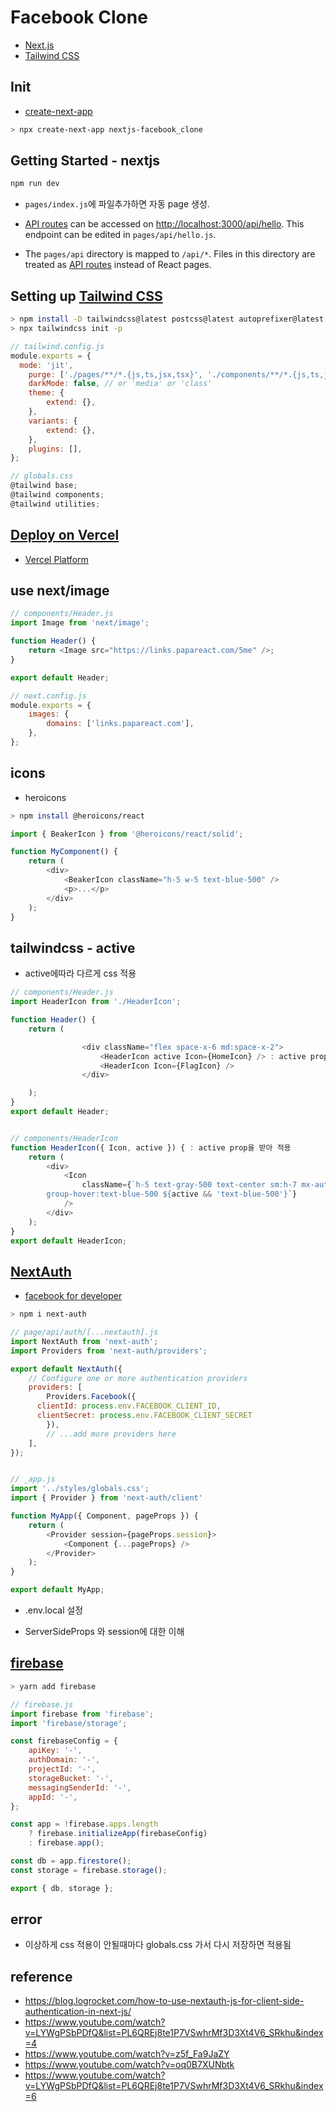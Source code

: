 # Facebook Clone

- [Next.js](https://nextjs.org/)
- [Tailwind CSS](https://tailwindcss.com/)

## Init

- [create-next-app](https://github.com/vercel/next.js/tree/canary/packages/create-next-app)

```sh
> npx create-next-app nextjs-facebook_clone
```

## Getting Started - nextjs

```bash
npm run dev
```

- `pages/index.js`에 파일추가하면 자동 page 생성.

- [API routes](https://nextjs.org/docs/api-routes/introduction) can be accessed on [http://localhost:3000/api/hello](http://localhost:3000/api/hello). This endpoint can be edited in `pages/api/hello.js`.

- The `pages/api` directory is mapped to `/api/*`. Files in this directory are treated as [API routes](https://nextjs.org/docs/api-routes/introduction) instead of React pages.

## Setting up [Tailwind CSS](https://tailwindcss.com/)

```sh
> npm install -D tailwindcss@latest postcss@latest autoprefixer@latest
> npx tailwindcss init -p
```

```js
// tailwind.config.js
module.exports = {
  mode: 'jit',
	purge: ['./pages/**/*.{js,ts,jsx,tsx}', './components/**/*.{js,ts,jsx,tsx}'],
	darkMode: false, // or 'media' or 'class'
	theme: {
		extend: {},
	},
	variants: {
		extend: {},
	},
	plugins: [],
};

// globals.css
@tailwind base;
@tailwind components;
@tailwind utilities;
```

## [Deploy on Vercel](<(https://nextjs.org/docs/deployment)>)

- [Vercel Platform](https://vercel.com/new?utm_medium=default-template&filter=next.js&utm_source=create-next-app&utm_campaign=create-next-app-readme)

## use next/image

```js
// components/Header.js
import Image from 'next/image';

function Header() {
	return <Image src="https://links.papareact.com/5me" />;
}

export default Header;

// next.config.js
module.exports = {
	images: {
		domains: ['links.papareact.com'],
	},
};
```

## icons

- heroicons

```sh
> npm install @heroicons/react
```

```js
import { BeakerIcon } from '@heroicons/react/solid';

function MyComponent() {
	return (
		<div>
			<BeakerIcon className="h-5 w-5 text-blue-500" />
			<p>...</p>
		</div>
	);
}
```

## tailwindcss - active

- active에따라 다르게 css 적용

```js
// components/Header.js
import HeaderIcon from './HeaderIcon';

function Header() {
	return (

				<div className="flex space-x-6 md:space-x-2">
					<HeaderIcon active Icon={HomeIcon} /> : active prop 전달
					<HeaderIcon Icon={FlagIcon} />
				</div>

	);
}
export default Header;


// components/HeaderIcon
function HeaderIcon({ Icon, active }) { : active prop을 받아 적용
	return (
		<div>
			<Icon
				className={`h-5 text-gray-500 text-center sm:h-7 mx-auto
        group-hover:text-blue-500 ${active && 'text-blue-500'}`}
			/>
		</div>
	);
}
export default HeaderIcon;

```

## [NextAuth](https://next-auth.js.org/)

- [facebook for developer](https://developers.facebook.com/apps/)

```sh
> npm i next-auth
```

```js
// page/api/auth/[...nextauth].js
import NextAuth from 'next-auth';
import Providers from 'next-auth/providers';

export default NextAuth({
	// Configure one or more authentication providers
	providers: [
		Providers.Facebook({
      clientId: process.env.FACEBOOK_CLIENT_ID,
      clientSecret: process.env.FACEBOOK_CLIENT_SECRET
		}),
		// ...add more providers here
	],
});


// _app.js
import '../styles/globals.css';
import { Provider } from 'next-auth/client'

function MyApp({ Component, pageProps }) {
	return (
		<Provider session={pageProps.session}>
			<Component {...pageProps} />
		</Provider>
	);
}

export default MyApp;

```

- .env.local 설정

- ServerSideProps 와 session에 대한 이해

## [firebase](https://firebase.google.com/?gclid=Cj0KCQjwhr2FBhDbARIsACjwLo1UAxrLCTucqVfJqHDQxYqIuY0p7FWSIk1168kdgy_OZQeSbn4U6hUaAk6xEALw_wcB&gclsrc=aw.ds)

```sh
> yarn add firebase
```

```js
// firebase.js
import firebase from 'firebase';
import 'firebase/storage';

const firebaseConfig = {
	apiKey: '-',
	authDomain: '-',
	projectId: '-',
	storageBucket: '-',
	messagingSenderId: '-',
	appId: '-',
};

const app = !firebase.apps.length
	? firebase.initializeApp(firebaseConfig)
	: firebase.app();

const db = app.firestore();
const storage = firebase.storage();

export { db, storage };
```

## error

- 이상하게 css 적용이 안될때마다 globals.css 가서 다시 저장하면 적용됨

## reference

- https://blog.logrocket.com/how-to-use-nextauth-js-for-client-side-authentication-in-next-js/
- https://www.youtube.com/watch?v=LYWgPSbPDfQ&list=PL6QREj8te1P7VSwhrMf3D3Xt4V6_SRkhu&index=4
- https://www.youtube.com/watch?v=z5f_Fa9JaZY
- https://www.youtube.com/watch?v=oq0B7XUNbtk
- https://www.youtube.com/watch?v=LYWgPSbPDfQ&list=PL6QREj8te1P7VSwhrMf3D3Xt4V6_SRkhu&index=6
